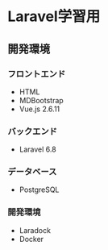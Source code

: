 # Laravel学習用

## 開発環境
### フロントエンド
- HTML
- MDBootstrap
- Vue.js 2.6.11

### バックエンド
- Laravel 6.8

### データベース
- PostgreSQL

### 開発環境
- Laradock
- Docker
